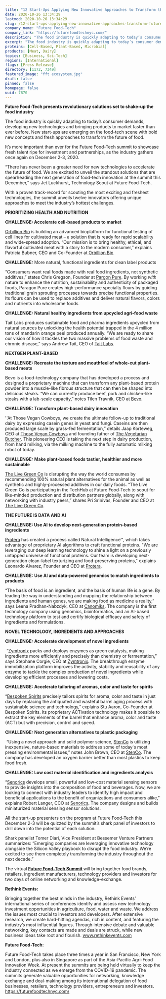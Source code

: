 ```yaml
---
title: "12 Start-Ups Applying New Innovative Approaches to Transform the Future of Food"
date: 2020-10-26 13:34:29
lastmod: 2020-10-26 13:34:29
slug: /12-start-ups-applying-new-innovative-approaches-transform-future-food
company_name: "Future Food-Tech"
company_link: "https://futurefoodtechnyc.com/"
description: "The food industry is quickly adapting to today’s consumer demands, developing new technologies and bringing products to market faster than ever before. New start-ups are emerging on the food-tech scene with bold new concepts and fresh approaches to transform the future of food. It’s more important than ever for the Future Food-Tech summit to showcase fresh talent ripe for investment and partnerships, as the industry gathers once again on December 2-3, 2020. With a proven track-record for scouting the most exciting and freshest technologies, the summit unveils twelve innovators offering unique approaches to meet the industry’s hottest challenges."
excerpt: "The food industry is quickly adapting to today’s consumer demands, developing new technologies and bringing products to market faster than ever before. New start-ups are emerging on the food-tech scene with bold new concepts and fresh approaches to transform the future of food. It’s more important than ever for the Future Food-Tech summit to showcase fresh talent ripe for investment and partnerships, as the industry gathers once again on December 2-3, 2020. With a proven track-record for scouting the most exciting and freshest technologies, the summit unveils twelve innovators offering unique approaches to meet the industry’s hottest challenges."
proteins: [Cell-Based, Plant-Based, Microbial]
products: [Meat, Dairy]
topics: [Business, Sci-Tech]
regions: [International]
flags: [Press Release]
directory: [1172, 7349]
featured_image: "fft ecosystem.jpg"
draft: false
pinned: false
homepage: false
uuid: 7870
---
```

<p><strong>Future Food-Tech presents revolutionary solutions set to shake-up the food industry</strong></p>
<p>The food industry is quickly adapting to today’s consumer demands, developing new technologies and bringing products to market faster than ever before. New start-ups are emerging on the food-tech scene with bold new concepts and fresh approaches to transform the future of food.</p>
<p>It’s more important than ever for the Future Food-Tech summit to showcase fresh talent ripe for investment and partnerships, as the industry gathers once again on December 2-3, 2020.</p>
<p>“There has never been a greater need for new technologies to accelerate the future of food. We are excited to unveil the standout solutions that are spearheading the next generation of food-tech innovation at the summit this December,” says Jet Luckhurst, Technology Scout at Future Food-Tech.</p>
<p>With a proven track-record for scouting the most exciting and freshest technologies, the summit unveils twelve innovators offering unique approaches to meet the industry’s hottest challenges.</p>
<p><strong>PRIORITIZING HEALTH AND NUTRITION</strong></p>
<p><strong>CHALLENGE: Accelerate cell-based products to market</strong></p>
<p><a href="https://www.orbillion.com/">Orbillion Bio</a> is building an advanced bioplatform for functional testing of cell lines for cultivated meat – a solution that is ready for rapid scalability and wide-spread adoption. “Our mission is to bring healthy, ethical, and flavorful cultivated meat with a story to the modern consumer,” explains Patricia Bubner, CEO and Co-Founder at <a href="https://www.orbillion.com/">Orbillion Bio</a>.</p>
<p><strong>CHALLENGE:</strong> More natural, functional ingredients for clean label products</p>
<p>“Consumers want real foods made with real food ingredients, not synthetic additives,” states Chris Gregson, Founder at <a href="http://paragonpure.com/">Pargon Pure</a>. By working <em>with</em> nature to enhance the nutrition, sustainability and authenticity of packaged foods, Paragon Pure creates high-performance specialty flours by guiding traditional grain sprouting processes towards precise functional properties. Its flours can be used to replace additives and deliver natural flavors, colors and nutrients into wholesome foods.</p>
<p><strong>CHALLENGE:</strong> <strong>Natural healthy ingredients from upcycled agri-food waste</strong></p>
<p>Tait Labs produces sustainable food and pharma ingredients upcycled from natural sources by unlocking the health potential trapped in the 4 million tons of mandarin orange peel produced annually. “We are ready to share our vision of how it tackles the two massive problems of food waste and chronic disease,” says Andrew Tait, CEO of <a href="https://herring-eagle-mm93.squarespace.com/">Tait Labs</a>.</p>
<p><strong>NEXTGEN PLANT-BASED </strong></p>
<p><strong>CHALLENGE:</strong> <strong>Recreate the texture and mouthfeel of whole-cut plant-based meats</strong></p>
<p>Bevo is a food-technology company that has developed a process and designed a proprietary machine that can transform any plant-based protein powder into a muscle-like fibrous structure that can then be shaped into delicious steaks. “We can currently produce beef, pork and chicken-like steaks with a lab-scale capacity,” notes Tilen Travnik, CEO at <a href="https://www.linkedin.com/company/bevo-tech/">Bevo</a>.</p>
<p><strong>CHALLENGE:</strong> <strong>Transform plant-based dairy innovation</strong></p>
<p>''At Those Vegan Cowboys, we create the ultimate follow-up to traditional dairy by expressing casein genes in yeast and fungi. Caseins are then produced large scale by grass-fed fermentation,” details Jaap Korteweg, CEO at <a href="https://thosevegancowboys.com/">Those Vegan Cowboys</a> and founding father of <a href="https://www.thevegetarianbutcher.com/">The Vegetarian Butcher</a>. This pioneering CEO is taking the next step in dairy production, from hand milking, via the milking machine to the fully automatic milking robot of today.</p>
<p><strong>CHALLENGE:</strong> <strong>Make plant-based foods tastier, healthier and more sustainable</strong></p>
<p><a href="https://www.thelivegreenco.com/">The Live Green Co</a> is disrupting the way the world consumes by recommending 100% natural plant alternatives for the animal as well as synthetic and highly-processed additives in our daily foods. “The Live Green Co is participating in the TechHub at Future Food-Tech to scout for like-minded production and distribution partners globally, along with networking with industry peers,” shares Pri Srinivas, Founder and CEO at <a href="https://www.thelivegreenco.com/">The Live Green Co</a>.</p>
<p><strong>THE FUTURE IS DATA AND AI</strong></p>
<p><strong>CHALLENGE: Use AI to develop next-generation protein-based ingredients</strong></p>
<p><a href="https://www.proterabio.com/">Protera</a> has created a process called Natural Intelligence™, which takes advantage of proprietary AI algorithms to craft functional proteins. "We are leveraging our deep learning technology to shine a light on a previously untapped universe of functional proteins. Our team is developing next-generation clean-label texturizing and food-preserving proteins," explains Leonardo Alvarez, Founder and CEO at <a href="https://www.proterabio.com/">Protera</a>.</p>
<p><strong>CHALLENGE:</strong> <strong>Use AI and data-powered genomics to match ingredients to products</strong></p>
<p>“The basis of food is an ingredient, and the basis of human life is a gene. By leading the way in understanding and mapping the relationship between ingredients and human genes, we are making food as medicine a reality,” says Leena Pradhan-Nabzdyk, CEO at <a href="https://www.canomiks.com/">Canomiks</a>. The company is the first technology company using genomics, bioinformatics, and an AI-based technology platform to test and certify biological efficacy and safety of ingredients and formulations.</p>
<p><strong>NOVEL TECHNOLOGY, INGREDIENTS AND APPROACHES</strong></p>
<p><strong>CHALLENGE:</strong> <strong>Accelerate development of novel ingredients</strong></p>
<p> “<a href="http://zymtronix.com/">Zymtronix</a> packs and deploys enzymes as green catalysts, making ingredients more efficiently and precisely than chemistry or fermentation,” says Stephane Corgie, CEO at <a href="http://zymtronix.com/">Zymtronix</a>. The breakthrough enzyme immobilization platform improves the activity, stability and reusability of any enzyme to tackle the complex production of novel ingredients while developing efficient processes and lowering costs.</p>
<p><strong>CHALLENGE:</strong> <strong>Accelerate tailoring of aromas, color and taste for spirits</strong></p>
<p>“<a href="https://www.bespokenspirits.com/">Bespoken Spirits</a> precisely tailors spirits for aroma, color and taste in just days by replacing the antiquated and wasteful barrel aging process with sustainable science and technology,” explains Stu Aaron, Co-Founder at Bespoken Spirits. Its proprietary ACTivation technology makes it possible to extract the key elements of the barrel that enhance aroma, color and taste (ACT) but with precision, control and speed.</p>
<p><strong>CHALLENGE:</strong> <strong>Next generation alternatives to plastic packaging</strong> </p>
<p> “Using a novel approach and solid polymer science, <a href="https://www.stencollc.com/">StenCo</a> is utilizing inexpensive, nature-based materials to address some of today's most pressing environmental issues,” notes John Brown, CEO at <a href="https://www.stencollc.com/">StenCo</a>. The company has developed an oxygen barrier better than most plastics to keep food fresh.</p>
<p><strong>CHALLENGE:</strong> <strong>Low cost material identification and ingredients analysis</strong></p>
<p>“<a href="https://senorics.com/">Senorics</a> develops small, powerful and low-cost material sensing sensors to provide insights into the composition of food and beverages. Now, we are looking to connect with industry leaders to identify high impact and beneficial applications to the benefit of organizations and consumers alike,” explains Robert Langer, CCO at <a href="https://senorics.com/">Senorics</a>. The company designs and builds miniaturized material sensing sensor solutions.</p>
<p>All the start-up presenters on the program at Future Food-Tech this December 2-3 will be quizzed by the summit’s shark panel of investors to drill down into the potential of each solution.</p>
<p>Shark panelist Tomer Diari, Vice President at Bessemer Venture Partners summarizes: “Emerging companies are leveraging innovative technology alongside the Silicon Valley playbook to disrupt the food industry. We’re excited to see them completely transforming the industry throughout the next decade.”</p>
<p>The virtual <strong><a href="http://www.futurefoodtechnyc.com">Future Food-Tech Summit</a> </strong>will bring together food brands, retailers, ingredient manufacturers, technology providers and investors for two days of online networking and knowledge-exchange.</p>
<p><strong>Rethink Events: </strong></p>
<p>Bringing together the best minds in the industry, Rethink Events’ international series of conferences identify and assess new technology investment opportunities in agriculture, food, water and waste. We address the issues most crucial to investors and developers. After extensive research, we create hard-hitting agendas, rich in content, and featuring the industry’s most influential figures. Through intensive debate and valuable networking, key contacts are made and deals are struck, while new business ideas take root and flourish. <a href="http://www.rethinkevents.com">www.rethinkevents.com</a></p>
<p><strong>Future Food-Tech:</strong></p>
<p>Future Food-Tech takes place three times a year in San Francisco, New York and London, plus also in Singapore as part of the Asia-Pacific Agri-Food Innovation Week. At present the summits are being held virtually to keep the industry connected as we emerge from the COVID-19 pandemic. The summits generate valuable opportunities for networking, knowledge exchange and deal-making among its international delegation of food businesses, retailers, technology providers, entrepreneurs and investors. <a href="https://futurefoodtechnyc.com/">https://futurefoodtechnyc.com/</a></p>
